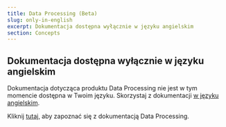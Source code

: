 ```yaml
---
title: Data Processing (Beta)
slug: only-in-english
excerpt: Dokumentacja dostępna wyłącznie w języku angielskim
section: Concepts
---
```


## Dokumentacja dostępna wyłącznie w języku angielskim


Dokumentacja dotycząca produktu Data Processing nie jest w tym momencie dostępna w Twoim języku.
Skorzystaj z dokumentacji [w języku angielskim](https://docs.ovh.com/gb/en/data-processing).

Kliknij [tutaj](https://docs.ovh.com/gb/en/data-processing), aby zapoznać się z dokumentacją  Data Processing.
